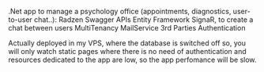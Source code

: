 .Net app to manage a psychology office (appointments, diagnostics, user-to-user chat..): 
Radzen 
Swagger
APIs
Entity Framework
SignaR, to create a chat between users
MultiTenancy
MailService
3rd Parties Authentication


Actually deployed in my VPS, where the database is switched off so, you will only watch static pages where there is no need of authentication
and resources dedicated to the app are low, so the app perfomance will be slow.
